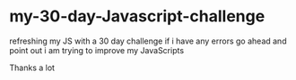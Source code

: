 # my-30-day-Javascript-challenge
refreshing my JS with a 30 day challenge
if i have any errors  go ahead and point out
i am trying to improve my JavaScripts 



Thanks a lot
 
